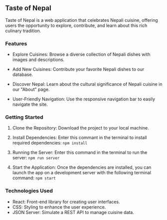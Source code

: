 ## Taste of Nepal 

Taste of Nepal is a web application that celebrates Nepali cuisine, offering users the opportunity to explore, contribute, and learn about this rich culinary tradition.

### Features
- Explore Cuisines: Browse a diverse collection of Nepali dishes with images and descriptions.

- Add New Cuisines: Contribute your favorite Nepali dishes to our database.

- Discover Nepal: Learn about the cultural significance of Nepali cuisine in our "About" page.

- User-Friendly Navigation: Use the responsive navigation bar to easily navigate the site.

### Getting Started
1. Clone the Repository: Download the project to your local machine.

2. Install Dependencies: Enter this commant in the terminal to install required dependencies: `npm install`

3. Running the Server: Enter this command in the terminal to run the server: `npm run server`

4. Start the Application: Once the dependencies are installed, you can launch the app on a development server with the following terminal command: `npm start`

### Technologies Used
- React: Front-end library for creating user interfaces.
- CSS: Styling to enhance the user experience.
- JSON Server: Simulate a REST API to manage cuisine data.
